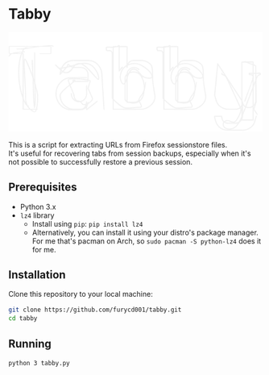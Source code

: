 # Tabby

![alt text](tabby.png "Tabby")

This is a script for extracting URLs from Firefox sessionstore files.  
It's useful for recovering tabs from session backups, especially when it's not possible to successfully restore a previous session.

## Prerequisites

+   Python 3.x
+   `lz4` library
    +   Install using `pip`: `pip install lz4`
    +   Alternatively, you can install it using your distro's package manager. For me that's pacman on Arch, so `sudo pacman -S python-lz4` does it for me.

## Installation

Clone this repository to your local machine:

```bash
git clone https://github.com/furycd001/tabby.git
cd tabby
```

## Running

```bash
python 3 tabby.py
```
